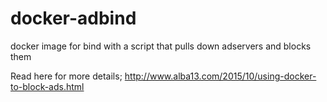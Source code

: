 # docker-adbind
docker image for bind with a script that pulls down adservers and blocks them 

Read here for more details; http://www.alba13.com/2015/10/using-docker-to-block-ads.html 

